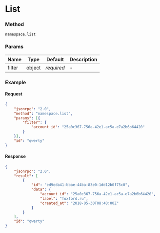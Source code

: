 # List

### Method

```
namespace.list
```

### Params

Name   | Type   | Default    | Description
------ | ------ | ---------- | ------------------
filter | object | _required_ | -

### Example

#### Request

```json
{
    "jsonrpc": "2.0",
    "method": "namespace.list",
    "params": [{
        "filter": {
            "account_id": "25a0c367-756a-42e1-ac5a-e7a2b6b64420" 
        }
    }],
    "id": "qwerty"
}
```

#### Response

```json
{
    "jsonrpc": "2.0",
    "result": [
        {
            "id": "ed9eda41-bbae-44ba-83e0-1dd12b0f75c0",
            "data": {
                "account_id": "25a0c367-756a-42e1-ac5a-e7a2b6b64420",
                "label": "foxford.ru",
                "created_at": "2018-05-30T08:40:00Z"
            }
        }
    ],
    "id": "qwerty"
}
```
